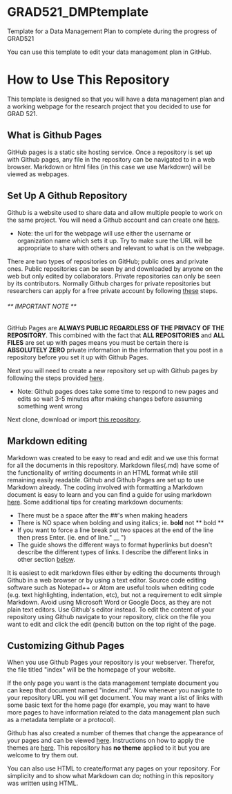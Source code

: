 # GRAD521_DMPtemplate
Template for a Data Management Plan to complete during the progress of GRAD521

You can use this template to edit your data management plan in GitHub. 

# How to Use This Repository
This template is designed so that you will have a data management plan and a working webpage for the research project that you decided to use for GRAD 521. 

## What is Github Pages
GitHub pages is a static site hosting service. Once a repository is set up with Github pages, any file in the repository can be navigated to in a web browser. Markdown or html files (in this case we use Markdown) will be viewed as webpages.

## Set Up A Github Repository
Github is a website used to share data and allow multiple people to work on the same project. You will need a Github account  and can create one [here](hhttps://github.com/join "Create a Github account").  
* Note: the url for the webpage will use either the username or organization name which sets it up. Try to make sure the URL will be appropriate to share with others and relevant to what is on the webpage.

There are two types of repositories on GitHub; public ones and private ones. Public repositories can be seen by and downloaded by anyone on the web but only edited by collaborators. Private repositories can only be seen by its contributors.  Normally Github charges for private repositories but researchers can apply for a free private account by following [these](https://help.github.com/articles/applying-for-an-academic-research-discount/ "Apply for an Free Private Academic Research Account") steps.  
###### ** IMPORTANT NOTE **
GitHub Pages are **ALWAYS PUBLIC REGARDLESS OF THE PRIVACY OF THE REPOSITORY**. This combined with the fact that **ALL REPOSITORIES** and **ALL FILES** are set up with pages means you must be certain there is **ABSOLUTELY ZERO** private information in the information that you post in a repository before you set it up with Github Pages. 

Next you will need to create a new repository set up with Github pages by following the steps provided [here](https://pages.github.com/ "Github Pages").  
* Note: Github pages does take some time to respond to new pages and edits so wait 3-5 minutes after making changes before assuming something went wrong

Next clone, download or import [this repository](https://github.com/clarallebot/GRAD521_DMPtemplate "GRAD521 Data Management Plan Template"). 

## Markdown editing
Markdown was created to be easy to read and edit and we use this format for all the documents in this repository. Markdown files(.md) have some of the functionality of writing documents in an HTML format while still remaining easily readable. Github and Github Pages are set up to use Markdown already. The coding involved with formatting a Markdown document is easy to learn and you can find a guide for using markdown [here](https://github.com/adam-p/markdown-here/wiki/Markdown-Cheatsheet "Markdown Cheatsheet"). Some additional tips for creating markdown documents:
* There must be a space after the ##'s when making headers
* There is NO space when bolding and using italics; ie. **bold** not ** bold **
* If you want to force a line break put two spaces at the end of the line then press Enter.
(ie. end of line." __ ")
* The guide shows the different ways to format hyperlinks but doesn't describe the different types of links. I describe the different links in other section [below](#customizing-github-pages).

It is easiest to edit markdown files either by editing the documents through Github in a web browser or by using a text editor. Source code editing software such as Notepad++ or Atom are useful tools when editing code (e.g. text highlighting, indentation, etc), but not a requirement to edit simple Markdown. Avoid using Microsoft Word or Google Docs, as they are not plain text editors. Use Github's editor instead. To edit the content of your repository using Github navigate to your repository, click on the file you want to edit and click the edit (pencil) button on the top right of the page.

## Customizing Github Pages
When you use Github Pages your repository is your webserver. Therefor, the file titled "index" will be the homepage of your website. 

If the only page you want is the data management template document you can keep that document named "index.md". Now whenever you navigate to your repository URL you will get document. You may want a list of links with some basic text for the home page (for example, you may want to have more pages to have information related to the data management plan such as a metadata template or a protocol). 

Github has also created a number of themes that change the appearance of your pages and can be viewed [here](http://jekyllthemes.org/ "Available Themes").  Instructions on how to apply the themes are [here](https://help.github.com/articles/adding-a-jekyll-theme-to-your-github-pages-site/ "Add Jekyll Themes"). This repository has **no theme** applied to it but you are welcome to try them out.

You can also use HTML to create/format any pages on your repository. For simplicity and to show what Markdown can do; nothing in this repository was written using HTML.

